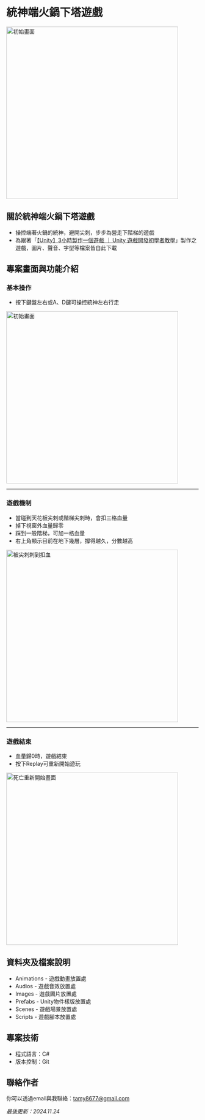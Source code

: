 # 統神端火鍋下塔遊戲
<img width="450" alt="初始畫面" src="https://github.com/user-attachments/assets/5523412a-a008-4bbc-9482-f48052fc9ca0">

## 關於統神端火鍋下塔遊戲
- 操控端著火鍋的統神，避開尖刺，步步為營走下階梯的遊戲
- 為跟著「[【Unity】3小時製作一個遊戲 ｜ Unity 遊戲開發初學者教學](https://www.youtube.com/watch?v=nPW6tKeapsM)」製作之遊戲，圖片、聲音、字型等檔案皆自此下載

<!-- 專案目的 -->

<!-- ## 簡介
- 本專案為統神端火鍋下塔遊戲遊戲，玩家需操控統神，透過避開尖刺走下樓梯，避免生命條用罄及掉下視窗外
- 撐得越久分數越高
- 為跟著「[【python】pygame 3小時製作一個遊戲](https://www.youtube.com/watch?v=61eX0bFAsYs)」製作之遊戲，圖片、聲音、字型等檔案皆自此下載
 -->

<!-- ## 功能 -->

## 專案畫面與功能介紹
### 基本操作
- 按下鍵盤左右或A、D鍵可操控統神左右行走

<img width="450" alt="初始畫面" src="https://github.com/user-attachments/assets/5523412a-a008-4bbc-9482-f48052fc9ca0">

<hr>

### 遊戲機制
- 當碰到天花板尖刺或階梯尖刺時，會扣三格血量
- 掉下視窗外血量歸零
- 踩到一般階梯，可加一格血量
- 右上角顯示目前在地下幾層，撐得越久，分數越高

<img width="450" alt="被尖刺刺到扣血" src="https://github.com/user-attachments/assets/f56abfeb-9c14-4207-831f-19f864909a4d">

<hr>

### 遊戲結束
- 血量歸0時，遊戲結束
- 按下Replay可重新開始遊玩

<img width="450" alt="死亡重新開始畫面" src="https://github.com/user-attachments/assets/742216f7-3b55-4ec0-b3df-f354e2aa4f95">


<!-- ## 安裝

### 取得專案
```bash
git clone https://github.com/TamyTsai/Godtone-going-downstairs.git
```
### 移動到專案內
```bash
cd Godtone-going-downstairs
``` -->

## 資料夾及檔案說明
- Animations - 遊戲動畫放置處
- Audios - 遊戲音效放置處
- Images - 遊戲圖片放置處
- Prefabs - Unity物件樣版放置處
- Scenes - 遊戲場景放置處
- Scripts - 遊戲腳本放置處

<!-- ## 專案技術詳細說明-->

## 專案技術
- 程式語言：C#
- 版本控制：Git

## 聯絡作者
你可以透過email與我聯絡：tamy8677@gmail.com

<i>最後更新：2024.11.24</i>
